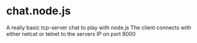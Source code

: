 chat.node.js
============

A really basic tcp-server chat to play with node.js
The client connects with either netcat or telnet to the servers IP on port 8000
